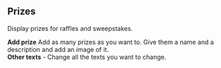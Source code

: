 ## Prizes

Display prizes for raffles and sweepstakes.

**Add prize** Add as many prizes as you want to. Give them a name and a description and add an image of it.    
**Other texts** - Change all the texts you want to change.
